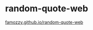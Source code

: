 # random-quote-web

<a href="https://famozzy.github.io/random-quote-web/index.html">
    famozzy.github.io/random-quote-web
</a>
